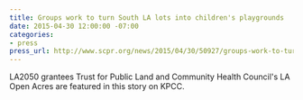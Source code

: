 ```yaml
---
title: Groups work to turn South LA lots into children's playgrounds
date: 2015-04-30 12:00:00 -07:00
categories:
- press
press_url: http://www.scpr.org/news/2015/04/30/50927/groups-work-to-turn-south-la-lots-into-children-s/
---
```


LA2050 grantees Trust for Public Land and Community Health Council's LA Open Acres are featured in this story on KPCC.
